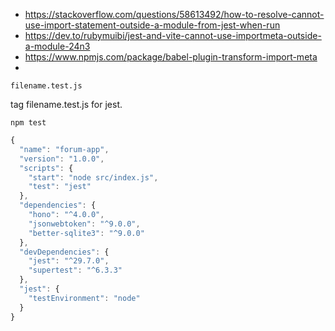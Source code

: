  * https://stackoverflow.com/questions/58613492/how-to-resolve-cannot-use-import-statement-outside-a-module-from-jest-when-run
 * https://dev.to/rubymuibi/jest-and-vite-cannot-use-importmeta-outside-a-module-24n3
 * https://www.npmjs.com/package/babel-plugin-transform-import-meta
 * 


```
filename.test.js
```
tag filename.test.js for jest.


```
npm test
```

```js
{
  "name": "forum-app",
  "version": "1.0.0",
  "scripts": {
    "start": "node src/index.js",
    "test": "jest"
  },
  "dependencies": {
    "hono": "^4.0.0",
    "jsonwebtoken": "^9.0.0",
    "better-sqlite3": "^9.0.0"
  },
  "devDependencies": {
    "jest": "^29.7.0",
    "supertest": "^6.3.3"
  },
  "jest": {
    "testEnvironment": "node"
  }
}
```
